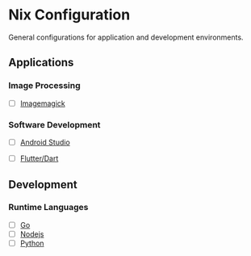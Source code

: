 # Nix Configuration

General configurations for application and development environments.

## Applications

### Image Processing

- [ ] [Imagemagick](https://github.com/rosera/nix-shell-pack/tree/main/applications/imagemagick/README.md)

### Software Development

- [ ] [Android Studio]()
- [ ] [Flutter/Dart]()


## Development

### Runtime Languages

- [ ] [Go](https://github.com/rosera/nix-shell-pack/blob/main/development/nix-go/README.md)
- [ ] [Nodejs](https://github.com/rosera/nix-shell-pack/blob/main/development/nix-nodejs/README.md)
- [ ] [Python](https://github.com/rosera/nix-shell-pack/blob/main/development/nix-python/README.md)
